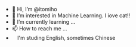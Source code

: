 - 👋 Hi, I’m @itomiho
- 👀 I’m interested in Machine Learning. I iove cat!!
- 🌱 I’m currently learning ...
- 📫 How to reach me ...
-  　I'm studing English, sometimes Chinese 

<!---
itomiho/itomiho is a ✨ special ✨ repository because its `README.md` (this file) appears on your GitHub profile.
You can click the Preview link to take a look at your changes.
--->
